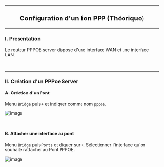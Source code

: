 ------------------------------------------------------------------------------------------------------------------------------------------------------------------------------------------------------
## <p align='center'> Configuration d'un lien PPP (Théorique) </p>
------------------------------------------------------------------------------------------------------------------------------------------------------------------------------------------------------
### I. Présentation
Le routeur PPPOE-server dispose d'une interface WAN et une interface LAN.

<br />

------------------------------------------------------------------------------------------------------------------------------------------------------------------------------------------------------
### II. Création d'un PPPoe Server

#### A. Création d'un Pont
Menu `Bridge` puis `+` et indiquer comme nom `pppoe`.

![image](https://github.com/user-attachments/assets/31dad8af-b358-4d5c-b45a-479801747716)

<br />

#### B. Attacher une interface au pont
Menu `Bridge` puis `Ports` et cliquer sur `+`. Sélectionner l'interface qu'on souhaite rattacher au Pont PPPOE.

![image](https://github.com/user-attachments/assets/c8233f9a-668c-46b2-b520-0b51bc4675fd)
